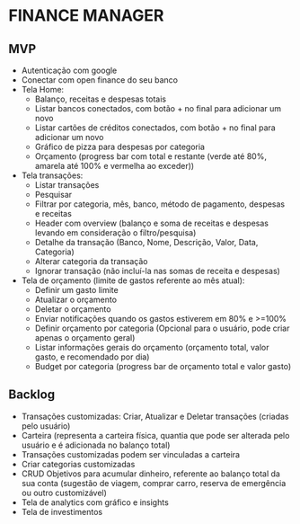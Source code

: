 # FINANCE MANAGER

## MVP

- Autenticação com google
- Conectar com open finance do seu banco
- Tela Home:
  - Balanço, receitas e despesas totais
  - Listar bancos conectados, com botão + no final para adicionar um novo
  - Listar cartões de créditos conectados, com botão + no final para adicionar um novo
  - Gráfico de pizza para despesas por categoria
  - Orçamento (progress bar com total e restante (verde até 80%, amarela até 100% e vermelha ao exceder))
- Tela transações:
  - Listar transações
  - Pesquisar
  - Filtrar por categoria, mês, banco, método de pagamento, despesas e receitas
  - Header com overview (balanço e soma de receitas e despesas levando em consideração o filtro/pesquisa)
  - Detalhe da transação (Banco, Nome, Descrição, Valor, Data, Categoria)
  - Alterar categoria da transação
  - Ignorar transação (não incluí-la nas somas de receita e despesas)
- Tela de orçamento (limite de gastos referente ao mês atual):
  - Definir um gasto limite
  - Atualizar o orçamento
  - Deletar o orçamento
  - Enviar notificações quando os gastos estiverem em 80% e >=100%
  - Definir orçamento por categoria (Opcional para o usuário, pode criar apenas o orçamento geral)
  - Listar informações gerais do orçamento (orçamento total, valor gasto, e recomendado por dia)
  - Budget por categoria (progress bar de orçamento total e valor gasto)

## Backlog

- Transações customizadas: Criar, Atualizar e Deletar transações (criadas pelo usuário)
- Carteira (representa a carteira física, quantia que pode ser alterada pelo usuário e é adicionada no balanço total)
- Transações customizadas podem ser vinculadas a carteira
- Criar categorias customizadas
- CRUD Objetivos para acumular dinheiro, referente ao balanço total da sua conta (sugestão de viagem, comprar carro, reserva de emergência ou outro customizável)
- Tela de analytics com gráfico e insights
- Tela de investimentos
